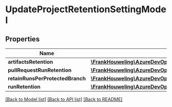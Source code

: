 # UpdateProjectRetentionSettingModel

## Properties
Name | Type | Description | Notes
------------ | ------------- | ------------- | -------------
**artifactsRetention** | [**\FrankHouweling\AzureDevOpsClient\Build\Model\UpdateRetentionSettingModel**](UpdateRetentionSettingModel.md) |  | [optional] 
**pullRequestRunRetention** | [**\FrankHouweling\AzureDevOpsClient\Build\Model\UpdateRetentionSettingModel**](UpdateRetentionSettingModel.md) |  | [optional] 
**retainRunsPerProtectedBranch** | [**\FrankHouweling\AzureDevOpsClient\Build\Model\UpdateRetentionSettingModel**](UpdateRetentionSettingModel.md) |  | [optional] 
**runRetention** | [**\FrankHouweling\AzureDevOpsClient\Build\Model\UpdateRetentionSettingModel**](UpdateRetentionSettingModel.md) |  | [optional] 

[[Back to Model list]](../README.md#documentation-for-models) [[Back to API list]](../README.md#documentation-for-api-endpoints) [[Back to README]](../README.md)


